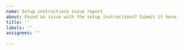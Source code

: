 ```yaml
---
name: Setup instructions issue report
about: Found an issue with the setup instructions? Submit it here.
title: ''
labels: ''
assignees: ''

---
```



